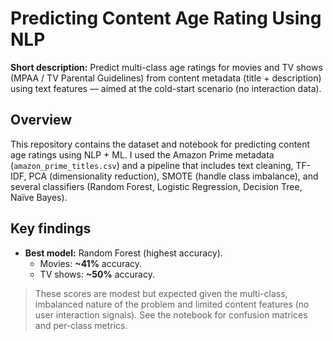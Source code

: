 # Predicting Content Age Rating Using NLP

**Short description:** Predict multi-class age ratings for movies and TV shows (MPAA / TV Parental Guidelines) from content metadata (title + description) using text features — aimed at the cold-start scenario (no interaction data).

## Overview
This repository contains the dataset and notebook for predicting content age ratings using NLP + ML. I used the Amazon Prime metadata (`amazon_prime_titles.csv`) and a pipeline that includes text cleaning, TF-IDF, PCA (dimensionality reduction), SMOTE (handle class imbalance), and several classifiers (Random Forest, Logistic Regression, Decision Tree, Naïve Bayes).

## Key findings
- **Best model:** Random Forest (highest accuracy).  
  - Movies: **~41%** accuracy.  
  - TV shows: **~50%** accuracy.

> These scores are modest but expected given the multi-class, imbalanced nature of the problem and limited content features (no user interaction signals). See the notebook for confusion matrices and per-class metrics.
